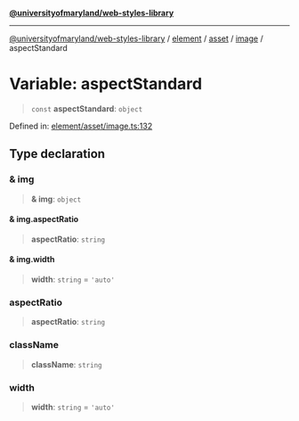 [**@universityofmaryland/web-styles-library**](../../../../../../README.md)

***

[@universityofmaryland/web-styles-library](../../../../../../README.md) / [element](../../../../../README.md) / [asset](../../../README.md) / [image](../README.md) / aspectStandard

# Variable: aspectStandard

> `const` **aspectStandard**: `object`

Defined in: [element/asset/image.ts:132](https://github.com/UMD-Digital/design-system/blob/7fa144f196ef5f0ef2b372670136735f5a5c9236/packages/styles/source/element/asset/image.ts#L132)

## Type declaration

### & img

> **& img**: `object`

#### & img.aspectRatio

> **aspectRatio**: `string`

#### & img.width

> **width**: `string` = `'auto'`

### aspectRatio

> **aspectRatio**: `string`

### className

> **className**: `string`

### width

> **width**: `string` = `'auto'`
